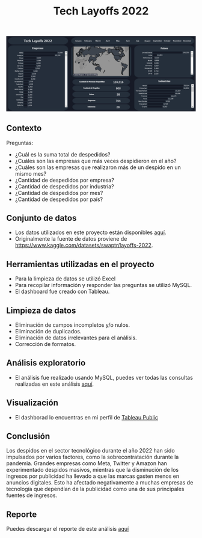 
<h1 align="center">Tech Layoffs 2022</h1>

<br>

<p align="center"><img src="screenshots\tech_layoffs_dashboard.png"/></p> 



## Contexto

Preguntas:

- ¿Cuál es la suma total de despedidos?
- ¿Cuáles son las empresas que más veces despidieron en el año?
- ¿Cuáles son las empresas que realizaron más de un despido en un mismo mes?
- ¿Cantidad de despedidos por empresa?
- ¿Cantidad de despedidos por industria?
- ¿Cantidad de despedidos por mes?
- ¿Cantidad de despedidos por país?


## Conjunto de datos

- Los datos utilizados en este proyecto están disponibles [aquí](https://github.com/cristiancampero/2022-Layoffs/blob/main/files/layoffs.xlsx).
- Originalmente la fuente de datos proviene de https://www.kaggle.com/datasets/swaptr/layoffs-2022. 


## Herramientas utilizadas en el proyecto

- Para la limpieza de datos se utilizó Excel
- Para recopilar información y responder las preguntas se utilizó MySQL.
- El dashboard fue creado con Tableau.


## Limpieza de datos

- Eliminación de campos incompletos y/o nulos.
- Eliminación de duplicados.
- Eliminación de datos irrelevantes para el análisis.
- Corrección de formatos.

## Análisis exploratorio

- El análisis fue realizado usando MySQL, puedes ver todas las consultas realizadas en este análisis [aquí](https://github.com/cristiancampero/2022-Layoffs/blob/main/queries.sql).

## Visualización

- El dashborad lo encuentras en mi perfil de [Tableau Public](https://public.tableau.com/app/profile/cristiancampero/viz/new2022Layoffs_16884105078920/Dashboard)

## Conclusión
Los despidos en el sector tecnológico durante el año 2022 han sido impulsados por varios factores, como la sobrecontratación durante la pandemia. Grandes empresas como Meta, Twitter y Amazon han experimentado despidos masivos, mientras que la disminución de los ingresos por publicidad ha llevado a que las marcas gasten menos en anuncios digitales. Esto ha afectado negativamente a muchas empresas de tecnología que dependían de la publicidad como una de sus principales fuentes de ingresos.

## Reporte

Puedes descargar el reporte de este análisis [aquí](https://github.com/cristiancampero/2022-Layoffs/blob/main/tech_layoffs_2022_report.pdf)

